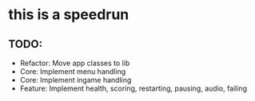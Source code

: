 # this is a speedrun

## TODO:
- Refactor: Move app classes to lib
- Core: Implement menu handling
- Core: Implement ingame handling
- Feature: Implement health, scoring, restarting, pausing, audio, failing
